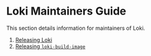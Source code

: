 # Loki Maintainers Guide

This section details information for maintainers of Loki.

1. [Releasing Loki](./release.md)
2. [Releasing `loki-build-image`](./release-loki-build-image.md)
